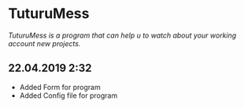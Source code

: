 # TuturuMess
*TuturuMess is a program that can help u to watch about your working account new projects.*

22.04.2019 2:32
---
- Added Form for program
- Added Config file for program
